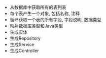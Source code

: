 - 从数据库中获取所有的表列表
- 每个表产生一个对象, 包括名称, 注释
- 循环获取一个表的所有字段, 字段说明, 数据类型
- 映射数据库类型和Java类型
- 生成实体
- 生成Repository
- 生成Service
- 生成Controller
